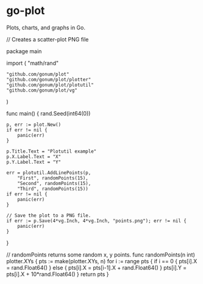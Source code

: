 # go-plot
Plots, charts, and graphs in Go.

// Creates a scatter-plot PNG file

package main

import (
    "math/rand"

    "github.com/gonum/plot"
    "github.com/gonum/plot/plotter"
    "github.com/gonum/plot/plotutil"
    "github.com/gonum/plot/vg"
)

func main() {
    rand.Seed(int64(0))

    p, err := plot.New()
    if err != nil {
        panic(err)
    }

    p.Title.Text = "Plotutil example"
    p.X.Label.Text = "X"
    p.Y.Label.Text = "Y"

    err = plotutil.AddLinePoints(p,
        "First", randomPoints(15),
        "Second", randomPoints(15),
        "Third", randomPoints(15))
    if err != nil {
        panic(err)
    }

    // Save the plot to a PNG file.
    if err := p.Save(4*vg.Inch, 4*vg.Inch, "points.png"); err != nil {
        panic(err)
    }
}

// randomPoints returns some random x, y points.
func randomPoints(n int) plotter.XYs {
    pts := make(plotter.XYs, n)
    for i := range pts {
        if i == 0 {
            pts[i].X = rand.Float64()
        } else {
            pts[i].X = pts[i-1].X + rand.Float64()
        }
        pts[i].Y = pts[i].X + 10*rand.Float64()
    }
    return pts
}
